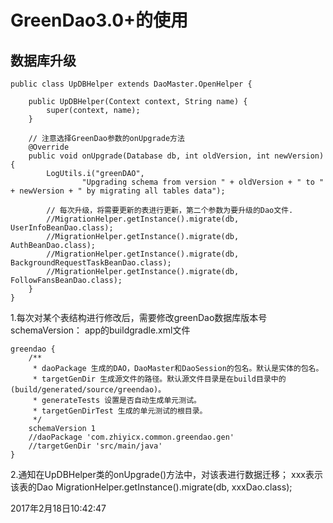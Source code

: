 # GreenDao3.0+的使用



## 数据库升级

```
public class UpDBHelper extends DaoMaster.OpenHelper {

    public UpDBHelper(Context context, String name) {
        super(context, name);
    }

    // 注意选择GreenDao参数的onUpgrade方法
    @Override
    public void onUpgrade(Database db, int oldVersion, int newVersion) {
        LogUtils.i("greenDAO",
                "Upgrading schema from version " + oldVersion + " to " + newVersion + " by migrating all tables data");

        // 每次升级，将需要更新的表进行更新，第二个参数为要升级的Dao文件.
        //MigrationHelper.getInstance().migrate(db, UserInfoBeanDao.class);
        //MigrationHelper.getInstance().migrate(db, AuthBeanDao.class);
        //MigrationHelper.getInstance().migrate(db, BackgroundRequestTaskBeanDao.class);
        //MigrationHelper.getInstance().migrate(db, FollowFansBeanDao.class);
    }
}
```

1.每次对某个表结构进行修改后，需要修改greenDao数据库版本号schemaVersion：
    app的buildgradle.xml文件
   ```
   greendao {
       /**
        * daoPackage 生成的DAO，DaoMaster和DaoSession的包名。默认是实体的包名。
        * targetGenDir 生成源文件的路径。默认源文件目录是在build目录中的(build/generated/source/greendao)。
        * generateTests 设置是否自动生成单元测试。
        * targetGenDirTest 生成的单元测试的根目录。
        */
       schemaVersion 1
       //daoPackage 'com.zhiyicx.common.greendao.gen'
       //targetGenDir 'src/main/java'
   }
   ```
2.通知在UpDBHelper类的onUpgrade()方法中，对该表进行数据迁移；
    xxx表示该表的Dao
      MigrationHelper.getInstance().migrate(db, xxxDao.class);

2017年2月18日10:42:47